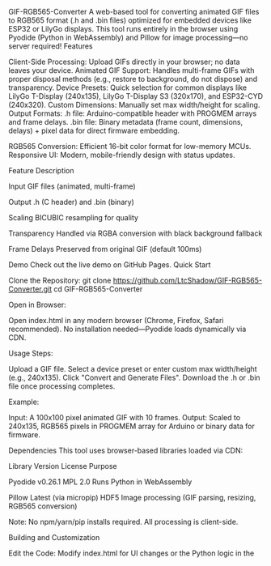GIF-RGB565-Converter
A web-based tool for converting animated GIF files to RGB565 format (.h and .bin files) optimized for embedded devices like ESP32 or LilyGo displays. This tool runs entirely in the browser using Pyodide (Python in WebAssembly) and Pillow for image processing—no server required!
Features

Client-Side Processing: Upload GIFs directly in your browser; no data leaves your device.
Animated GIF Support: Handles multi-frame GIFs with proper disposal methods (e.g., restore to background, do not dispose) and transparency.
Device Presets: Quick selection for common displays like LilyGo T-Display (240x135), LilyGo T-Display S3 (320x170), and ESP32-CYD (240x320).
Custom Dimensions: Manually set max width/height for scaling.
Output Formats:
.h file: Arduino-compatible header with PROGMEM arrays and frame delays.
.bin file: Binary metadata (frame count, dimensions, delays) + pixel data for direct firmware embedding.


RGB565 Conversion: Efficient 16-bit color format for low-memory MCUs.
Responsive UI: Modern, mobile-friendly design with status updates.




Feature
Description



Input
GIF files (animated, multi-frame)


Output
.h (C header) and .bin (binary)


Scaling
BICUBIC resampling for quality


Transparency
Handled via RGBA conversion with black background fallback


Frame Delays
Preserved from original GIF (default 100ms)


Demo
Check out the live demo on GitHub Pages.
Quick Start

Clone the Repository:
git clone https://github.com/LtcShadow/GIF-RGB565-Converter.git
cd GIF-RGB565-Converter


Open in Browser:

Open index.html in any modern browser (Chrome, Firefox, Safari recommended).
No installation needed—Pyodide loads dynamically via CDN.


Usage Steps:

Upload a GIF file.
Select a device preset or enter custom max width/height (e.g., 240x135).
Click "Convert and Generate Files".
Download the .h or .bin file once processing completes.



Example:

Input: A 100x100 pixel animated GIF with 10 frames.
Output: Scaled to 240x135, RGB565 pixels in PROGMEM array for Arduino or binary data for firmware.

Dependencies
This tool uses browser-based libraries loaded via CDN:



Library
Version
License
Purpose



Pyodide
v0.26.1
MPL 2.0
Runs Python in WebAssembly


Pillow
Latest (via micropip)
HDF5
Image processing (GIF parsing, resizing, RGB565 conversion)



Note: No npm/yarn/pip installs required. All processing is client-side.

Building and Customization

Edit the Code: Modify index.html for UI changes or the Python logic in the <script> tag.
Test Locally: Use a local server (e.g., python -m http.server) to avoid CORS issues with file uploads.
Deploy to GitHub Pages:
Go to repo settings > Pages.
Set Source to "Deploy from a branch" (main branch, /root).
Save and wait for the site to build (URL: https://ltcshadow.github.io/GIF-RGB565-Converter/).



Contributing
Contributions are welcome! To contribute:

Fork the repository.
Create a feature branch (git checkout -b feature/amazing-feature).
Commit your changes (git commit -m 'Add amazing feature').
Push to the branch (git push origin feature/amazing-feature).
Open a Pull Request.

Please ensure contributions are licensed under the MIT License. See CONTRIBUTING.md for more details (create this file if needed).
License
This project is licensed under the MIT License - see the LICENSE file for details.
Disclaimer

Copyright Responsibility: Users must ensure uploaded GIF files do not infringe copyrights. This tool processes files locally and does not store or distribute content. The developer is not liable for any illegal use.
Hardware Mentions: Device names (e.g., LilyGo T-Display, ESP32-CYD) are used for technical reference only and are not affiliated with any brand.
No Warranty: Provided "AS IS" per MIT License.

Acknowledgments

Developed in collaboration with Grok by xAI—thanks for the code generation and debugging assistance!
Inspired by embedded graphics tools in the Arduino/ESP32 community.

Troubleshooting



Issue
Solution



"Loading environment..." stuck
Ensure browser supports WebAssembly (update Chrome/Firefox). Check console for Pyodide errors.


Single-frame GIF error
Tool requires animated GIFs (multi-frame). Use tools like GIMP to create animations.


Transparency issues (e.g., 0x3186 pixels)
Code forces unexpected colors to black; edit Python color_to_rgb565 if needed.


Large GIF slow
Resize GIF beforehand (e.g., via online tools) or increase browser memory.


Download fails
Check file permissions; try in incognito mode.


If issues persist, open an Issue on GitHub.

中文版 (繁體中文版)
GIF-RGB565-Converter
一個基於網頁的工具，用於將動態 GIF 檔案轉換為 RGB565 格式（.h 和 .bin 檔案），專為嵌入式裝置（如 ESP32 或 LilyGo 顯示器）優化。此工具完全在瀏覽器中運行，使用 Pyodide（WebAssembly 中的 Python）和 Pillow 進行圖像處理—無需伺服器！
功能特點

客戶端處理：直接在瀏覽器中上傳 GIF，資料不會離開您的裝置。
動態 GIF 支援：處理多幀 GIF，包括適當的 disposal 方法（例如還原至背景、不清除）和透明度。
裝置預設：快速選擇常見顯示器，如 LilyGo T-Display (240x135)、LilyGo T-Display S3 (320x170) 和 ESP32-CYD (240x320)。
自訂尺寸：手動設定最大寬高以進行縮放。
輸出格式：
.h 檔案：相容 Arduino 的標頭檔，包含 PROGMEM 陣列和幀延遲。
.bin 檔案：二進位中繼資料（幀數、尺寸、延遲）+ 像素資料，用於直接嵌入韌體。


RGB565 轉換：高效的 16 位元顏色格式，適合低記憶體 MCU。
響應式 UI：現代化、行動裝置友善的設計，包含狀態更新。




功能
描述



輸入
GIF 檔案（動態、多幀）


輸出
.h（C 標頭檔）和 .bin（二進位）


縮放
BICUBIC 重新取樣以確保品質


透明度
透過 RGBA 轉換處理，使用黑色背景作為後備


幀延遲
保留原始 GIF 的延遲（預設 100ms）


示範
請查看 GitHub Pages 的即時示範：https://ltcshadow.github.io/GIF-RGB565-Converter/。
快速入門

複製儲存庫：
git clone https://github.com/LtcShadow/GIF-RGB565-Converter.git
cd GIF-RGB565-Converter


在瀏覽器中開啟：

在任何現代瀏覽器中開啟 index.html（建議使用 Chrome、Firefox 或 Safari）。
無需安裝—Pyodide 會透過 CDN 動態載入。


使用步驟：

上傳 GIF 檔案。
選擇裝置預設或輸入自訂最大寬高（例如 240x135）。
點擊「轉換並產生檔案」。
處理完成後，下載 .h 或 .bin 檔案。



範例：

輸入：100x100 像素的動態 GIF，含 10 幀。
輸出：縮放至 240x135，RGB565 像素置於 Arduino 的 PROGMEM 陣列或二進位資料。

依賴項目
此工具使用透過 CDN 載入的瀏覽器程式庫：



程式庫
版本
授權
用途



Pyodide
v0.26.1
MPL 2.0
在 WebAssembly 中運行 Python


Pillow
最新版（透過 micropip）
HDF5
圖像處理（GIF 解析、縮放、RGB565 轉換）



注意：無需 npm/yarn/pip 安裝。所有處理皆在客戶端進行。

建置與自訂

編輯程式碼：修改 index.html 以變更 UI 或 <script> 標籤中的 Python 邏輯。
本機測試：使用本機伺服器（例如 python -m http.server）以避免檔案上傳的 CORS 問題。
部署至 GitHub Pages：
進入儲存庫設定 > Pages。
設定來源為「從分支部署」（main 分支，/root）。
儲存並等待網站建置（URL：https://ltcshadow.github.io/GIF-RGB565-Converter/）。



貢獻指南
歡迎貢獻！請遵循以下步驟：

Fork 此儲存庫。
建立功能分支（git checkout -b feature/amazing-feature）。
提交變更（git commit -m 'Add amazing feature'）。
推送
